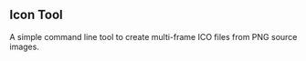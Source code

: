 Icon Tool
---------
A simple command line tool to create multi-frame ICO files from PNG source images.

